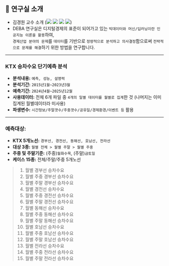 ## :office: 연구실 소개
- 김경원 교수 소개 (<a href="https://sites.google.com/view/thekimk" target="_blank"><img src="https://img.shields.io/badge/Homepage-4285F4?style=flat-square&logo=Google&logoColor=white"/></a> <a href="https://scholar.google.com/citations?hl=ko&user=nHPe-4UAAAAJ&view_op=list_works&sortby=pubdate" target="_blank"><img src="https://img.shields.io/badge/Google Scholar-4285F4?style=flat-square&logo=Google Scholar&logoColor=white"/></a> <a href="https://www.youtube.com/channel/UCEYxJNI5dhnn_CdC9BEWTuA" target="_blank"><img src="https://img.shields.io/badge/YouTube-FF0000?style=flat-square&logo=YouTube&logoColor=white"/></a> <a href="https://github.com/thekimk" target="_blank"><img src="https://img.shields.io/badge/Github-181717?style=flat-square&logo=Github&logoColor=white"/></a>)
- DEBA 연구실은 디지털경제의 표준이 되어가고 있는 `빅데이터와 머신/딥러닝이란 인공지능 이론을 활용`하여,     
`경제산업 분야의 문제`를 `데이터`를 기반으로 `정량적으로 분석하고 의사결정`함으로써 `전략적으로 문제를 해결`하기 위한 방법을 연구합니다.

---

### KTX 승차수요 단기예측 분석
- **분석내용:** `예측, 성능, 설명력`
- **분석기간:** `2015년1월~2023년3월`
- **예측기간:** `2024년4월~2025년12월`
- **사용데이터:** 전체 6개 파일 중 `4개의 일별 데이터를 월별로 집계`한 것 (나머지는 이미 집계된 월별데이터라 미사용)
- **파생변수:** `시간정보/주말갯수/주중갯수/공유일/경제환경/이벤트 등` 활용

---

### 예측대상: 
- **KTX 5개노선:** `경부선, 경전선, 동해선, 호남선, 전라선`
- **대상 3종:** `월별 전체 > 월별 주말 > 월별 주중`
- **주중 및 주말기준:** (주중)`월화수목`, (주말)`금토일`
- **케이스 15종:** 전체/주말/주중 5개노선
> 1) 월별 경부선 승차수요
> 2) 월별 주중 경부선 승차수요
> 3) 월별 주말 경부선 승차수요
> 4) 월별 경전선 승차수요
> 5) 월별 주중 경전선 승차수요
> 6) 월별 주말 경전선 승차수요
> 7) 월별 동해선 승차수요
> 8) 월별 주중 동해선 승차수요
> 9) 월별 주말 동해선 승차수요
> 10) 월별 호남선 승차수요
> 11) 월별 주중 호남선 승차수요
> 12) 월별 주말 호남선 승차수요
> 13) 월별 전라선 승차수요
> 14) 월별 주중 전라선 승차수요
> 15) 월별 주말 전라선 승차수요
